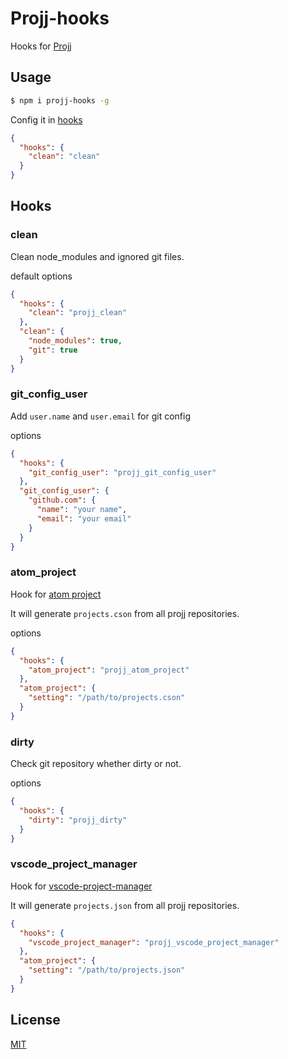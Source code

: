# Projj-hooks

Hooks for [Projj](https://github.com/popomore/projj)

## Usage

```bash
$ npm i projj-hooks -g
```

Config it in [hooks](#Hooks)

```json
{
  "hooks": {
    "clean": "clean"
  }
}
```

## Hooks

### clean

Clean node_modules and ignored git files.

default options

```json
{
  "hooks": {
    "clean": "projj_clean"
  },
  "clean": {
    "node_modules": true,
    "git": true
  }
}
```

### git_config_user

Add `user.name` and `user.email` for git config

options

```json
{
  "hooks": {
    "git_config_user": "projj_git_config_user"
  },
  "git_config_user": {
    "github.com": {
      "name": "your name",
      "email": "your email"
    }
  }
}
```

### atom_project

Hook for [atom project](https://github.com/danielbrodin/atom-project-manager)

It will generate `projects.cson` from all projj repositories.

options

```json
{
  "hooks": {
    "atom_project": "projj_atom_project"
  },
  "atom_project": {
    "setting": "/path/to/projects.cson"
  }
}
```

### dirty

Check git repository whether dirty or not.

options

```json
{
  "hooks": {
    "dirty": "projj_dirty"
  }
}
```

### vscode_project_manager

Hook for [vscode-project-manager](https://github.com/alefragnani/vscode-project-manager)

It will generate `projects.json` from all projj repositories.

```json
{
  "hooks": {
    "vscode_project_manager": "projj_vscode_project_manager"
  },
  "atom_project": {
    "setting": "/path/to/projects.json"
  }
}
```

## License

[MIT](LICENSE)
